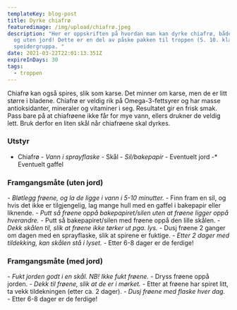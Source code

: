 ```yaml
---
templateKey: blog-post
title: Dyrke chiafrø
featuredimage: /img/upload/chiafrø.jpeg
description: "Her er oppskriften på hvordan man kan dyrke chiafrø, både med jord
  og uten jord! Dette er en del av påske pakken til troppen (5. 10. klasse) i
  speidergruppa. "
date: 2021-03-22T22:01:13.351Z
expireInDays: 30
tags:
  - troppen
---
```

Chiafrø kan også spires, slik som karse. Det minner om karse, men de er litt større i bladene. Chiafrø er veldig rik på Omega-3-fettsyrer og har masse antioksidanter, mineraler og vitaminer i seg. Resultatet gir en frisk smak. Pass bare på at chiafrøene ikke får for mye vann, ellers drukner de veldig lett. Bruk derfor en liten skål når chiafrøene skal dyrkes. 

### Utstyr

* Chiafrø - *Vann i sprayflaske -* Skål - *Sil/bakepapir -* Eventuelt jord -* Eventuelt gaffel

### Framgangsmåte (uten jord)

\- *Bløtlegg frøene, og la de ligge i vann i 5-10 minutter.  -* Finn fram en sil, og hvis det ikke er tilgjengelig, lag mange hull med en gaffel i bakepapir eller liknende. - *Putt så frøene oppå bakepapiret/silen uten at frøene ligger oppå hverandre. -* Putt så bakepapiret/silen med frøene oppå den lille skålen. - *Dekk skålen til, slik at frøene ikke tørker ut pga. lys. -* Dusj frøene 2 ganger om dagen med en sprayflaske, slik at spirene er fuktige. - *Etter 2 dager med tildekking, kan skålen stå i lyset. -* Etter 6-8 dager er de ferdige!

### Framgangsmåte (med jord)

\- *Fukt jorden godt i en skål. NB! Ikke fukt frøene. -* Dryss frøene oppå jorden. - *Dekk til frøene, slik at de er i mørket. -* Etter at frøene har spiret litt, ta vekk tildekningen (etter ca. 2 dager). - *Dusj frøene med flaske hver dag. -* Etter 6-8 dager er de ferdige!